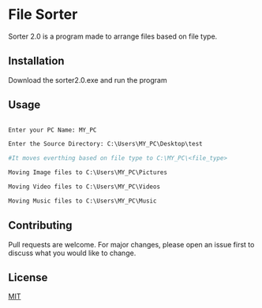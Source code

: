 # File Sorter
Sorter 2.0 is a program made to arrange files based on file type.

## Installation

Download the sorter2.0.exe and run the program

## Usage

```python

Enter your PC Name: MY_PC

Enter the Source Directory: C:\Users\MY_PC\Desktop\test

#It moves everthing based on file type to C:\MY_PC\<file_type>

Moving Image files to C:\Users\MY_PC\Pictures

Moving Video files to C:\Users\MY_PC\Videos

Moving Music files to C:\Users\MY_PC\Music

```
## Contributing
Pull requests are welcome. For major changes, please open an issue first to discuss what you would like to change.

## License
[MIT](https://choosealicense.com/licenses/mit/)
